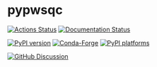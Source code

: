 # pypwsqc

[![Actions Status][actions-badge]][actions-link]
[![Documentation Status][rtd-badge]][rtd-link]

[![PyPI version][pypi-version]][pypi-link]
[![Conda-Forge][conda-badge]][conda-link]
[![PyPI platforms][pypi-platforms]][pypi-link]

[![GitHub Discussion][github-discussions-badge]][github-discussions-link]

<!-- SPHINX-START -->

<!-- prettier-ignore-start -->
[actions-badge]:            https://github.com/OpenSenseAction/pypwsqc/workflows/CI/badge.svg
[actions-link]:             https://github.com/OpenSenseAction/pypwsqc/actions
[conda-badge]:              https://img.shields.io/conda/vn/conda-forge/pypwsqc
[conda-link]:               https://github.com/conda-forge/pypwsqc-feedstock
[github-discussions-badge]: https://img.shields.io/static/v1?label=Discussions&message=Ask&color=blue&logo=github
[github-discussions-link]:  https://github.com/OpenSenseAction/pypwsqc/discussions
[pypi-link]:                https://pypi.org/project/pypwsqc/
[pypi-platforms]:           https://img.shields.io/pypi/pyversions/pypwsqc
[pypi-version]:             https://img.shields.io/pypi/v/pypwsqc
[rtd-badge]:                https://readthedocs.org/projects/pypwsqc/badge/?version=latest
[rtd-link]:                 https://pypwsqc.readthedocs.io/en/latest/?badge=latest

<!-- prettier-ignore-end -->
